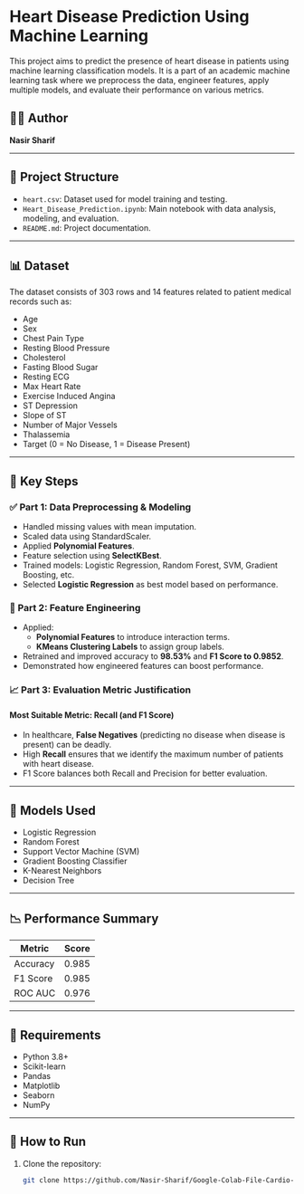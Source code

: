 # Heart Disease Prediction Using Machine Learning

This project aims to predict the presence of heart disease in patients using machine learning classification models. It is a part of an academic machine learning task where we preprocess the data, engineer features, apply multiple models, and evaluate their performance on various metrics.

## 👨‍💻 Author

**Nasir Sharif**

---

## 📂 Project Structure

- `heart.csv`: Dataset used for model training and testing.
- `Heart_Disease_Prediction.ipynb`: Main notebook with data analysis, modeling, and evaluation.
- `README.md`: Project documentation.

---

## 📊 Dataset

The dataset consists of 303 rows and 14 features related to patient medical records such as:
- Age
- Sex
- Chest Pain Type
- Resting Blood Pressure
- Cholesterol
- Fasting Blood Sugar
- Resting ECG
- Max Heart Rate
- Exercise Induced Angina
- ST Depression
- Slope of ST
- Number of Major Vessels
- Thalassemia
- Target (0 = No Disease, 1 = Disease Present)

---

## 🚀 Key Steps

### ✅ Part 1: Data Preprocessing & Modeling
- Handled missing values with mean imputation.
- Scaled data using StandardScaler.
- Applied **Polynomial Features**.
- Feature selection using **SelectKBest**.
- Trained models: Logistic Regression, Random Forest, SVM, Gradient Boosting, etc.
- Selected **Logistic Regression** as best model based on performance.

### 🔬 Part 2: Feature Engineering
- Applied:
  - **Polynomial Features** to introduce interaction terms.
  - **KMeans Clustering Labels** to assign group labels.
- Retrained and improved accuracy to **98.53%** and **F1 Score to 0.9852**.
- Demonstrated how engineered features can boost performance.

### 📈 Part 3: Evaluation Metric Justification

#### Most Suitable Metric: **Recall** (and F1 Score)

- In healthcare, **False Negatives** (predicting no disease when disease is present) can be deadly.
- High **Recall** ensures that we identify the maximum number of patients with heart disease.
- F1 Score balances both Recall and Precision for better evaluation.

---

## 🧠 Models Used

- Logistic Regression
- Random Forest
- Support Vector Machine (SVM)
- Gradient Boosting Classifier
- K-Nearest Neighbors
- Decision Tree

---

## 📉 Performance Summary

| Metric | Score |
|--------|-------|
| Accuracy | 0.985 |
| F1 Score | 0.985 |
| ROC AUC  | 0.976 |

---

## 📌 Requirements

- Python 3.8+
- Scikit-learn
- Pandas
- Matplotlib
- Seaborn
- NumPy

---

## 📁 How to Run

1. Clone the repository:
   ```bash
   git clone https://github.com/Nasir-Sharif/Google-Colab-File-Cardio-Net.git
